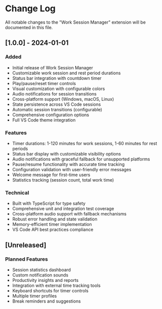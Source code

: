 # Change Log

All notable changes to the "Work Session Manager" extension will be documented in this file.

## [1.0.0] - 2024-01-01

### Added
- Initial release of Work Session Manager
- Customizable work session and rest period durations
- Status bar integration with countdown timer
- Play/pause/reset timer controls
- Visual customization with configurable colors
- Audio notifications for session transitions
- Cross-platform support (Windows, macOS, Linux)
- State persistence across VS Code sessions
- Automatic session transitions (configurable)
- Comprehensive configuration options
- Full VS Code theme integration

### Features
- Timer durations: 1-120 minutes for work sessions, 1-60 minutes for rest periods
- Status bar display with customizable visibility options
- Audio notifications with graceful fallback for unsupported platforms
- Pause/resume functionality with accurate time tracking
- Configuration validation with user-friendly error messages
- Welcome message for first-time users
- Statistics tracking (session count, total work time)

### Technical
- Built with TypeScript for type safety
- Comprehensive unit and integration test coverage
- Cross-platform audio support with fallback mechanisms
- Robust error handling and state validation
- Memory-efficient timer implementation
- VS Code API best practices compliance

## [Unreleased]

### Planned Features
- Session statistics dashboard
- Custom notification sounds
- Productivity insights and reports
- Integration with external time tracking tools
- Keyboard shortcuts for timer controls
- Multiple timer profiles
- Break reminders and suggestions